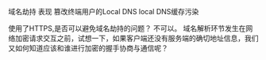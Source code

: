 域名劫持
表现
篡改终端用户的Local DNS
local DNS缓存污染

使用了HTTPS,是否可以避免域名劫持的问题？
不可以。
域名解析环节发生在网络加密请求交互之前，试想一下，如果客户端还没有服务端的确切地址信息，我们又如何知道应该和谁进行加密的握手协商与通信呢？


